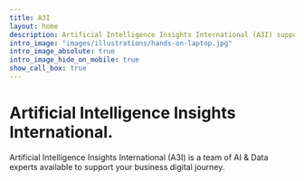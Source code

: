 ```yaml
---
title: A3I
layout: home
description: Artificial Intelligence Insights International (A3I) supports you in your AI transition.
intro_image: "images/illustrations/hands-on-laptop.jpg"
intro_image_absolute: true
intro_image_hide_on_mobile: true
show_call_box: true
---
```


# Artificial Intelligence Insights International.

Artificial Intelligence Insights International (A3I) is a team of AI & Data experts available to support your business digital journey.
